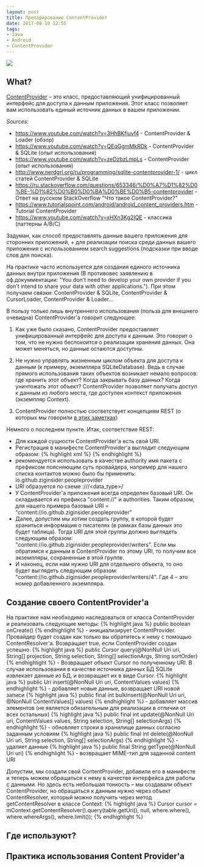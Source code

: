 ```yaml
---
layout: post
title: Препарирование ContentProvider
date: 2017-08-18 12:55
tags:
- Java
- Android
- ContentProvider
---
```

<img src="{{ site.baseurl }}/images/content.jpg">

## What?

<a href="https://developer.android.com/guide/topics/providers/content-providers.html?hl=ru">ContentProvider</a> – это класс, предоставляющий унифицированный интерфейс для доступа к данным приложения. Этот класс позволяет вам использовать единый источник данных в вашем приложении.

*Sources:*
- <a href="https://www.youtube.com/watch?v=3HhBKfjuvf4">https://www.youtube.com/watch?v=3HhBKfjuvf4</a> - ContentProvider & Loader (обзор)
- <a href="https://www.youtube.com/watch?v=QEqGgmMkRDk">https://www.youtube.com/watch?v=QEqGgmMkRDk</a> - ContentProvider & SQLite (опыт использования)
- <a href="https://www.youtube.com/watch?v=zeDzbzLmpLs">https://www.youtube.com/watch?v=zeDzbzLmpLs</a> - ContentProvider (опыт использования)
- <a href="http://www.nerdgrl.org/ru/programming/sqlite-contentprovider-1/">http://www.nerdgrl.org/ru/programming/sqlite-contentprovider-1/</a> - цикл статей ContentProvider & SQLite
- <a href="https://ru.stackoverflow.com/questions/653346/%D0%A7%D1%82%D0%BE-%D1%82%D0%B0%D0%BA%D0%BE%D0%B5-contentprovider">https://ru.stackoverflow.com/questions/653346/%D0%A7%D1%82%D0%BE-%D1%82%D0%B0%D0%BA%D0%BE%D0%B5-contentprovider</a> - Ответ на русском StackOverflow "Что такое ContentProvider?"
- <a href="https://www.tutorialspoint.com/android/android_content_providers.htm">https://www.tutorialspoint.com/android/android_content_providers.htm</a> - Tutorial ContentProvider
- <a href="https://www.youtube.com/watch?v=xHXn3Kg2IQE">https://www.youtube.com/watch?v=xHXn3Kg2IQE</a> - классика (паттерны A/B/C)

Задуман, как способ предоставлять данные вашего приложения для сторонних приложений, + для реализации поиска среди данных вашего приложения с использованием search suggestions (подсказки при вводе слов для поиска).

На практике часто используется для создания единого источника данных внутри приложения (В противовес заявлению в оф.докумментации: "You don't need to develop your own provider if you don't intend to share your data with other applications."). При этом получаем связки: ContentProvider & SQLite, ContentProvider & CursorLoader, ContentProvider & Loader...

В пользу только лишь внутреннего использования (польза для внешнего очевидна) ContentProvider'a говорит следующее:

1) Как уже было сказано, ContentProvider предоставляет унифицированный интерфейс для доступа к данным. Это говорит о том, что не нужно беспокоится о реализации хранения данных. Она может меняться, но данные остаются доступны.

2) Не нужно управлять жизненным циклом объекта для доступа к данным (к примеру, экземпляра SQLiteDatabase). Ведь в случае прямого использования таких объектов возникает немало вопросов: где хранить этот объект? Когда закрывать базу данных? Когда уничтожать этот объект? ContentProvider позволяет получать доступ к данным из любого места, где доступен контекст приложения (экземпляр Context).

3) ContentProvider полностью соответствует концепциям REST (о которых мы говорили <a href="https://ziginsider.github.io/rest-api/">в этих заметках</a>)

Немного о последнем пункте. Итак, соответствие REST:

- Для каждой сущности ContentProvider'a есть свой URI. 
- Регистрация в манифесте ContentProvider'a выглядит следующим образом:
{% highlight xml %}
<provider
   android:name=".data.sqlite.peopleContact"
   android:authorities="io.github.ziginsider.peopleprovider"
   android:exported="false"/>
{% endhighlight %}
- рекомендуется использовать в качестве authority имя пакета с префиксом поясняющим суть провайдера, например для нашего списка контактов можно было бы применить: io.github.ziginsider.peopleprovider
- URI образуется по схеме <prefix>://<authority>/<data_type>/<id>
- У ContentProvider'a приложения всегда определен базовый URI. Он складывается из префикса "content://" и authorities. Таким образом, для нашего примера базовый URI = "content://io.github.ziginsider.peopleprovider"
- Далее, допустим мы хотим создать группу, в которой будет храниться информация о писателях (в рамках базы данных это будет таблица). Тогда URI для этой группы должно выглядеть следующим образом: "content://io.github.ziginsider.peopleprovider/writers". Если мы обратимся к данным в ContentProvider по этому URI, то получим все экземпляры, сохраненные в этой группе.  
- И наконец, если нам нужно URI для отдельного объекта, то оно будет выглядеть следующим образом: "content://io.github.ziginsider.peopleprovider/writers/4". Где 4 – это номер добавленного экземпляра. 

## Создание своего СontentProvider'a

На практике нам необходимо наследоваться от класса ContentProvider и реализовать следующие методы:
{% highlight java %}
public boolean onCreate()
{% endhighlight %} - инициализирует ContentProvider. Провайдер будет создан как только вы обратитесь к нему с помощью ContentResolver'a. Возвращает true, если ContentProvider создан успешно.
{% highlight java %}
public Cursor query(@NonNull Uri uri,
            String[] projection, 
            String selection, 
            String[] selectionArgs, 
            String sortOrder)
{% endhighlight %} -  Возвращает объект Cursor по полученному URI. В случае использования в качестве источника данных БД SQLite извлекает данные из БД, и возвращает их в виде Cursor. 
{% highlight java %}
public Uri insert(@NonNull Uri uri, 
            ContentValues values)
{% endhighlight %} - добавляет новые данные, возвращает URI новой записи
{% highlight java %}
public final int bulkInsert(@NonNull Uri uri, 
            @NonNull ContentValues[] values)
{% endhighlight %} - добавляет массив элементов (не является обязательным для реализации в отличии от всех остальных)
{% highlight java %}
public final int update(@NonNull Uri uri, 
            ContentValues values, 
            String selection, 
            String[] selectionArgs)
{% endhighlight %} - обновляет строки в хранилище данных согласно заданным условиям 
{% highlight java %}
public final int delete(@NonNull Uri uri, 
            String selection, 
            String[] selectionArgs)
{% endhighlight %} - удаляет данные 
{% highlight java %}
public final String getType(@NonNull Uri uri)
{% endhighlight %} - возвращает MIME-тип для заданной content URI

Допустим, мы создали свой ContentProvider, добавили его в манифесте и теперь можем обращаться к нему в качестве интерфейса для работы с данными. Но здесь есть небольшая тонкость – мы создавали объект ContentProvider, но обращаться к данным нужно через объект ContentResolver, который можно получить через метод getContentResolver в классе Context:
{% highlight java %}
Cursor cursor = mContext.getContentResolver().query(table.getUri(), 
            null, where.where(), 
            where.whereArgs(), 
            where.limit());
{% endhighlight %}




## Где используют?

## Практика использования Content Provider'a
